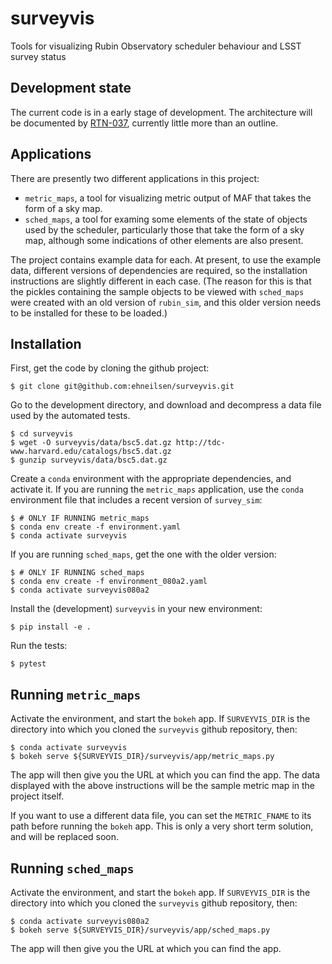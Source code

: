 # surveyvis
Tools for visualizing Rubin Observatory scheduler behaviour and LSST survey status

## Development state

The current code is in a early stage of development. The architecture will
be documented by [RTN-037](https://rtn-037.lsst.io/), currently little more than
an outline.

## Applications

There are presently two different applications in this project:

- `metric_maps`, a tool for visualizing metric output of MAF that takes the form
of a sky map.
- `sched_maps`, a tool for examing some elements of the state of objects used by
the scheduler, particularly those that take the form of a sky map, although some
indications of other elements are also present.

The project contains example data for each. At present, to use the example data,
different versions of dependencies are required, so the installation instructions
are slightly different in each case. (The reason for this is that the pickles
containing the sample objects to be viewed with `sched_maps` were created with
an old version of `rubin_sim`, and this older version needs to be installed for
these to be loaded.)

## Installation

First, get the code by cloning the github project:

    $ git clone git@github.com:ehneilsen/surveyvis.git

Go to the development directory, and download and decompress a data file used
by the automated tests. 

    $ cd surveyvis
    $ wget -O surveyvis/data/bsc5.dat.gz http://tdc-www.harvard.edu/catalogs/bsc5.dat.gz
    $ gunzip surveyvis/data/bsc5.dat.gz

Create a `conda` environment with the appropriate dependencies, and activate it.
If you are running the `metric_maps` application, use the `conda` environment
file that includes a recent version of `survey_sim`:

    $ # ONLY IF RUNNING metric_maps
    $ conda env create -f environment.yaml
    $ conda activate surveyvis

If you are running `sched_maps`, get the one with the older version:

    $ # ONLY IF RUNNING sched_maps
    $ conda env create -f environment_080a2.yaml
    $ conda activate surveyvis080a2

Install the (development) `surveyvis` in your new environment:

    $ pip install -e .

Run the tests:

    $ pytest

## Running `metric_maps`

Activate the environment, and start the `bokeh` app. If `SURVEYVIS_DIR` is the
directory into which you cloned the `surveyvis` github repository, then:

    $ conda activate surveyvis
    $ bokeh serve ${SURVEYVIS_DIR}/surveyvis/app/metric_maps.py

The app will then give you the URL at which you can find the app. The data
displayed with the above instructions will be the sample metric map in the
project itself.

If you want to use a different data file, you can set the `METRIC_FNAME`
to its path before running the `bokeh` app. This is only a very short term
solution, and will be replaced soon.

## Running `sched_maps`

Activate the environment, and start the `bokeh` app. If `SURVEYVIS_DIR` is the
directory into which you cloned the `surveyvis` github repository, then:

    $ conda activate surveyvis080a2
    $ bokeh serve ${SURVEYVIS_DIR}/surveyvis/app/sched_maps.py

The app will then give you the URL at which you can find the app.